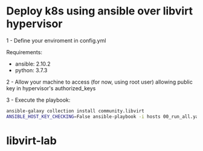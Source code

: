 # Deploy k8s using ansible over libvirt hypervisor

1 - Define your enviroment in config.yml

Requirements:
 - ansible: 2.10.2
 - python: 3.7.3

2 - Allow your machine to access (for now, using root user) allowing public key in hypervisor's authorized_keys

3 - Execute the playbook:

```bash
ansible-galaxy collection install community.libvirt
ANSIBLE_HOST_KEY_CHECKING=False ansible-playbook -i hosts 00_run_all.yaml 
```

# libvirt-lab

